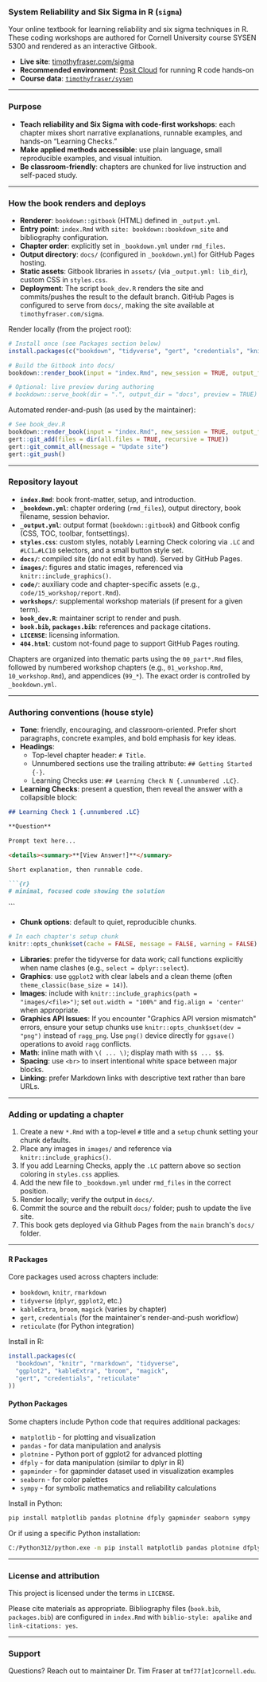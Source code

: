 ### System Reliability and Six Sigma in R (`sigma`)

Your online textbook for learning reliability and six sigma techniques in R. These coding workshops are authored for Cornell University course SYSEN 5300 and rendered as an interactive Gitbook.

- **Live site**: [timothyfraser.com/sigma](https://www.timothyfraser.com/sigma)
- **Recommended environment**: [Posit Cloud](https://posit.cloud) for running R code hands-on
- **Course data**: [`timothyfraser/sysen`](https://github.com/timothyfraser/sysen)

---


### Purpose

- **Teach reliability and Six Sigma with code-first workshops**: each chapter mixes short narrative explanations, runnable examples, and hands-on “Learning Checks.”
- **Make applied methods accessible**: use plain language, small reproducible examples, and visual intuition.
- **Be classroom-friendly**: chapters are chunked for live instruction and self-paced study.

---

### How the book renders and deploys

- **Renderer**: `bookdown::gitbook` (HTML) defined in `_output.yml`.
- **Entry point**: `index.Rmd` with `site: bookdown::bookdown_site` and bibliography configuration.
- **Chapter order**: explicitly set in `_bookdown.yml` under `rmd_files`.
- **Output directory**: `docs/` (configured in `_bookdown.yml`) for GitHub Pages hosting.
- **Static assets**: Gitbook libraries in `assets/` (via `_output.yml: lib_dir`), custom CSS in `styles.css`.
- **Deployment**: The script `book_dev.R` renders the site and commits/pushes the result to the default branch. GitHub Pages is configured to serve from `docs/`, making the site available at `timothyfraser.com/sigma`.

Render locally (from the project root):

```r
# Install once (see Packages section below)
install.packages(c("bookdown", "tidyverse", "gert", "credentials", "knitr", "kableExtra", "broom", "ggplot2"))

# Build the Gitbook into docs/
bookdown::render_book(input = "index.Rmd", new_session = TRUE, output_format = "bookdown::gitbook")

# Optional: live preview during authoring
# bookdown::serve_book(dir = ".", output_dir = "docs", preview = TRUE)
```

Automated render-and-push (as used by the maintainer):

```r
# See book_dev.R
bookdown::render_book(input = "index.Rmd", new_session = TRUE, output_format = "bookdown::gitbook")
gert::git_add(files = dir(all.files = TRUE, recursive = TRUE))
gert::git_commit_all(message = "Update site")
gert::git_push()
```

---

### Repository layout

- **`index.Rmd`**: book front-matter, setup, and introduction.
- **`_bookdown.yml`**: chapter ordering (`rmd_files`), output directory, book filename, session behavior.
- **`_output.yml`**: output format (`bookdown::gitbook`) and Gitbook config (CSS, TOC, toolbar, fontsettings).
- **`styles.css`**: custom styles, notably Learning Check coloring via `.LC` and `#LC1…#LC10` selectors, and a small button style set.
- **`docs/`**: compiled site (do not edit by hand). Served by GitHub Pages.
- **`images/`**: figures and static images, referenced via `knitr::include_graphics()`.
- **`code/`**: auxiliary code and chapter-specific assets (e.g., `code/15_workshop/report.Rmd`).
- **`workshops/`**: supplemental workshop materials (if present for a given term).
- **`book_dev.R`**: maintainer script to render and push.
- **`book.bib`, `packages.bib`**: references and package citations.
- **`LICENSE`**: licensing information.
- **`404.html`**: custom not-found page to support GitHub Pages routing.

Chapters are organized into thematic parts using the `00_part*.Rmd` files, followed by numbered workshop chapters (e.g., `01_workshop.Rmd`, `10_workshop.Rmd`), and appendices (`99_*`). The exact order is controlled by `_bookdown.yml`.

---

### Authoring conventions (house style)

- **Tone**: friendly, encouraging, and classroom-oriented. Prefer short paragraphs, concrete examples, and bold emphasis for key ideas.
- **Headings**:
  - Top-level chapter header: `# Title`.
  - Unnumbered sections use the trailing attribute: `## Getting Started {-}`.
  - Learning Checks use: `## Learning Check N {.unnumbered .LC}`.
- **Learning Checks**: present a question, then reveal the answer with a collapsible block:

```markdown
## Learning Check 1 {.unnumbered .LC}

**Question**

Prompt text here...

<details><summary>**[View Answer!]**</summary>

Short explanation, then runnable code.

```{r}
# minimal, focused code showing the solution
```

</details>
```

- **Chunk options**: default to quiet, reproducible chunks.

```r
# In each chapter's setup chunk
knitr::opts_chunk$set(cache = FALSE, message = FALSE, warning = FALSE)
```

- **Libraries**: prefer the tidyverse for data work; call functions explicitly when name clashes (e.g., `select = dplyr::select`).
- **Graphics**: use `ggplot2` with clear labels and a clean theme (often `theme_classic(base_size = 14)`).
- **Images**: include with `knitr::include_graphics(path = "images/<file>")`; set `out.width = "100%"` and `fig.align = 'center'` when appropriate.
- **Graphics API Issues**: If you encounter "Graphics API version mismatch" errors, ensure your setup chunks use `knitr::opts_chunk$set(dev = "png")` instead of `ragg_png`. Use `png()` device directly for `ggsave()` operations to avoid `ragg` conflicts.
- **Math**: inline math with `\( ... \)`; display math with `$$ ... $$`.
- **Spacing**: use `<br>` to insert intentional white space between major blocks.
- **Linking**: prefer Markdown links with descriptive text rather than bare URLs.

---

### Adding or updating a chapter

1. Create a new `*.Rmd` with a top-level `#` title and a `setup` chunk setting your chunk defaults.
2. Place any images in `images/` and reference via `knitr::include_graphics()`.
3. If you add Learning Checks, apply the `.LC` pattern above so section coloring in `styles.css` applies.
4. Add the new file to `_bookdown.yml` under `rmd_files` in the correct position.
5. Render locally; verify the output in `docs/`.
6. Commit the source and the rebuilt `docs/` folder; push to update the live site.
7. This book gets deployed via Github Pages from the `main` branch's `docs/` folder.

---

#### R Packages

Core packages used across chapters include:

- `bookdown`, `knitr`, `rmarkdown`
- `tidyverse` (`dplyr`, `ggplot2`, etc.)
- `kableExtra`, `broom`, `magick` (varies by chapter)
- `gert`, `credentials` (for the maintainer's render-and-push workflow)
- `reticulate` (for Python integration)

Install in R:

```r
install.packages(c(
  "bookdown", "knitr", "rmarkdown", "tidyverse",
  "ggplot2", "kableExtra", "broom", "magick",
  "gert", "credentials", "reticulate"
))
```

#### Python Packages

Some chapters include Python code that requires additional packages:

- `matplotlib` - for plotting and visualization
- `pandas` - for data manipulation and analysis
- `plotnine` - Python port of ggplot2 for advanced plotting
- `dfply` - for data manipulation (similar to dplyr in R)
- `gapminder` - for gapminder dataset used in visualization examples
- `seaborn` - for color palettes
- `sympy` - for symbolic mathematics and reliability calculations

Install in Python:

```bash
pip install matplotlib pandas plotnine dfply gapminder seaborn sympy
```

Or if using a specific Python installation:

```bash
C:/Python312/python.exe -m pip install matplotlib pandas plotnine dfply gapminder sympy
```

---

### License and attribution

This project is licensed under the terms in `LICENSE`.

Please cite materials as appropriate. Bibliography files (`book.bib`, `packages.bib`) are configured in `index.Rmd` with `biblio-style: apalike` and `link-citations: yes`.

---

### Support

Questions? Reach out to maintainer Dr. Tim Fraser at `tmf77[at]cornell.edu`.
